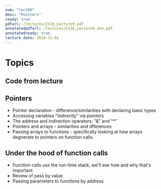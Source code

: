 ```yaml
---
num: "lect09"
desc: "Pointers"
ready: true
pdfurl: /lectures/CS16_Lecture9.pdf
annotatedpdfurl: /lectures/CS16_Lecture9_ann.pdf
annotatedready: true
lecture_date: 2018-11-01
---
```


# Topics

## Code from lecture


## Pointers

* Pointer declaration - difference/similarities with declaring basic types
* Accessing variables "indirectly" via pointers
* The address and indirection operators: "&" and "*"
* Pointers and arrays - similarities and dfferences
* Passing arrays to functions - specifically looking at how arrays degnerate to pointers on function calls.




## Under the hood of function calls
* Function calls use the run-time stack, we'll see how and why that's important
* Review of pass by value
* Passing parameters to functions by address
